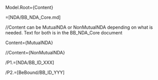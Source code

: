 Model.Root={Content}

=[NDA/BB_NDA_Core.md]

//Content can be MutualNDA or NonMutualNDA depending on what is needed. Text for both is in the BB_NDA_Core document

Content={MutualNDA}

//Content={NonMutualNDA}

/P1.=[NDA/BB_ID_XXX]

/P2.=[BeBound/BB_ID_YYY]
